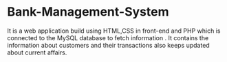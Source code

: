# Bank-Management-System
It is a web application build using HTML,CSS in front-end and PHP which is connected to the MySQL database to fetch information . It contains the information about customers and their transactions also keeps updated about current affairs. 
